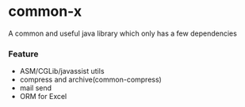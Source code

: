 # common-x

A common and useful java library which only has a few dependencies

### Feature
- ASM/CGLib/javassist utils
- compress and archive(common-compress) 
- mail send
- ORM for Excel
